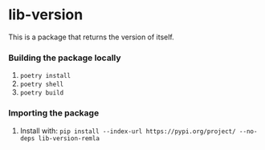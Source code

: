 # lib-version
This is a package that returns the version of itself. 

### Building the package locally
1. ```poetry install```
2. ```poetry shell```
3. ```poetry build```
<!-- 3. ```python3 -m build```
To upload to PyPi you need to have access to the API key, which is stored in the team channel -->
<!-- 4. ```python3 -m twine upload --repository pypi dist/*```  -->

### Importing the package
1. Install with: ```pip install --index-url https://pypi.org/project/ --no-deps lib-version-remla```
